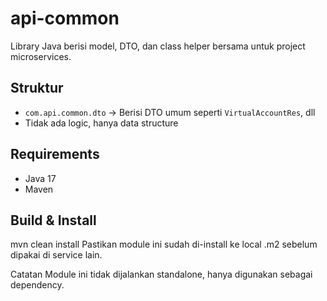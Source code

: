 # api-common

Library Java berisi model, DTO, dan class helper bersama untuk project microservices.

## Struktur

- `com.api.common.dto` → Berisi DTO umum seperti `VirtualAccountRes`, dll
- Tidak ada logic, hanya data structure

## Requirements

- Java 17
- Maven

## Build & Install
mvn clean install
Pastikan module ini sudah di-install ke local .m2 sebelum dipakai di service lain.

Catatan
Module ini tidak dijalankan standalone, hanya digunakan sebagai dependency.
